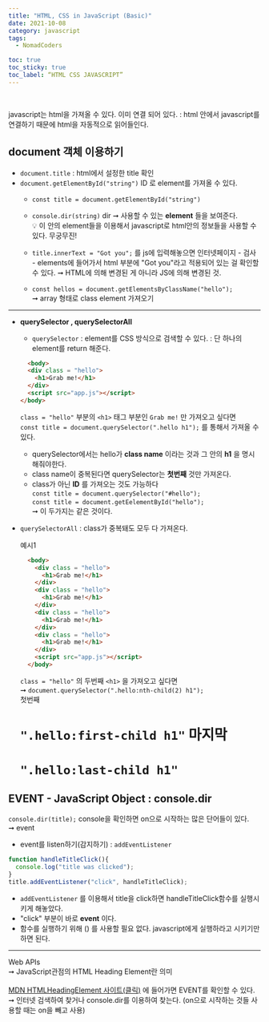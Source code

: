 ```yaml
---
title: "HTML, CSS in JavaScript (Basic)"
date: 2021-10-08
category: javascript
tags:
  - NomadCoders

toc: true
toc_sticky: true
toc_label: “HTML CSS JAVASCRIPT”
---
```

   
<br>
    
javascript는 html을 가져올 수 있다. 이미 연결 되어 있다. 
: html 안에서 javascript를 연결하기 때문에 html을 자동적으로 읽어들인다. 
<br>

## document 객체 이용하기
- `document.title` : html에서 설정한 title 확인 
- `document.getElementById("string")` ID 로 element를 가져올 수 있다.
  - `const title = document.getElementById("string")`
  - `console.dir(string)` dir ➞ 사용할 수 있는 __element__ 들을 보여준다.   
  💡 이 안의 element들을 이용해서 javascript로 html안의 정보들을 사용할 수 있다. 무궁무진!

  - `title.innerText = "Got you";` 를 js에 입력해놓으면 인터넷페이지 - 검사 - elements에 들어가서 html <body> 부분에 "Got you"라고 적용되어 있는 걸 확인할 수 있다. ➞ HTML에 의해 변경된 게 아니라 JS에 의해 변경된 것.

  - `const hellos = document.getElementsByClassName("hello");`  
  ➞ array 형태로 class element 가져오기  

---

- __querySelector , querySelectorAll__
  - `querySelector` 
  : element를 CSS 방식으로 검색할 수 있다. 
  : 단 하나의 element를 return 해준다. 

  ```html 
    <body>
    <div class = "hello">
      <h1>Grab me!</h1>
    </div>
    <script src="app.js"></script>
  </body>
  ```
  `class = "hello"` 부분의 `<h1>` 태그 부분인 `Grab me!` 만 가져오고 싶다면   
  `const title = document.querySelector(".hello h1");` 를 통해서 가져올 수 있다. 
  - querySelector에서는 hello가 __class name__ 이라는 것과 그 안의 __h1__ 을 명시해줘야한다.
  - class name이 중복된다면 querySelector는 __첫번째__ 것만 가져온다. 
  - class가 아닌 __ID__ 를 가져오는 것도 가능하다  
  `const title = document.querySelector("#hello");`  
  `const title = document.getEelementById("hello");`  
  ➞ 이 두가지는 같은 것이다.


 - `querySelectorAll`
 : class가 중복돼도 모두 다 가져온다. 

    예시1

    ```html
      <body>
        <div class = "hello">
          <h1>Grab me!</h1>
        </div>
        <div class = "hello">
          <h1>Grab me!</h1>
        </div>
        <div class = "hello">
          <h1>Grab me!</h1>
        </div>
        <div class = "hello">
          <h1>Grab me!</h1>
        </div>
        <script src="app.js"></script>
      </body>
    ```

    `class = "hello"` 의 두번째 `<h1>` 을 가져오고 싶다면  
    ➞ `document.querySelector(".hello:nth-child(2) h1");`  
    첫번째 <h1> `".hello:first-child h1"` 
    마지막 <h1> `".hello:last-child h1"`

## EVENT - JavaScript Object : console.dir 
`console.dir(title);` console을 확인하면 on으로 시작하는 많은 단어들이 있다.  
➞ event 

- event를 listen하기(감지하기) : `addEventListener` 
```javascript
function handleTitleClick(){
  console.log("title was clicked");
}
title.addEventListener("click", handleTitleClick);
```
  - `addEventListener` 를 이용해서 title을 click하면 handleTitleClick함수를 실행시키게 해놓았다. 
  - "click" 부분이 바로 __event__ 이다. 
  - 함수를 실행하기 위해 () 를 사용할 필요 없다. javascript에게 실행하라고 시키기만 하면 된다. 

---
Web APIs   
➞ JavaScript관점의 HTML Heading Element란 의미  <br>  
[MDN HTMLHeadingElement 사이트(클릭)](https://developer.mozilla.org/en-US/docs/Web/API/HTMLHeadingElement)
에 들어가면 EVENT를 확인할 수 있다.  
➞ 인터넷 검색하여 찾거나 console.dir를 이용하여 찾는다. (on으로 시작하는 것들 사용할 때는 on을 빼고 사용)
